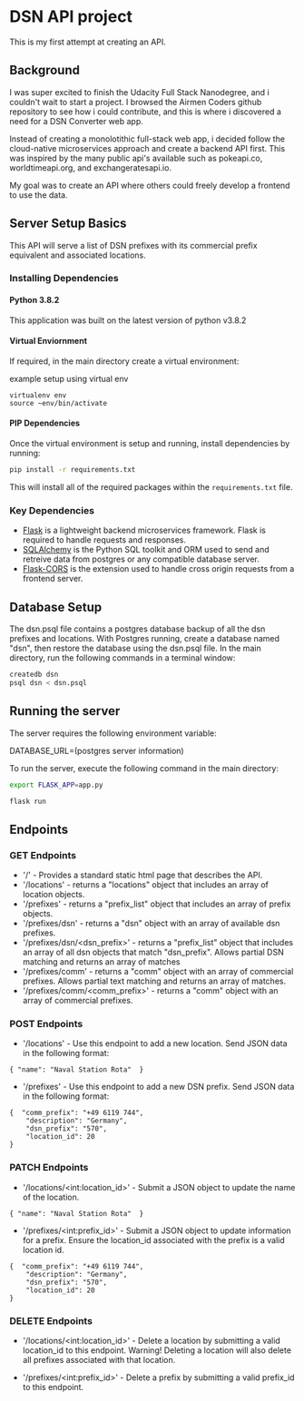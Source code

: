 # DSN API project

This is my first attempt at creating an API.  


## Background
I was super excited to finish the Udacity Full Stack Nanodegree, and i couldn't wait to start a project.  I browsed the Airmen Coders github repository to see how i could contribute, and this is where i discovered a need for a DSN Converter web app.  

Instead of creating a monolotithic full-stack web app, i decided follow the cloud-native microservices approach and create a backend API first.  This was inspired by the many public api's available such as pokeapi.co, worldtimeapi.org, and exchangeratesapi.io.

My goal was to create an API where others could freely develop a frontend to use the data.

## Server Setup Basics

This API will serve a list of DSN prefixes with its commercial prefix equivalent and associated locations.

### Installing Dependencies

#### Python 3.8.2

This application was built on the latest version of python v3.8.2

#### Virtual Enviornment

If required, in the main directory create a virtual environment: 

example setup using virtual env
``` 
virtualenv env
source ~env/bin/activate
```

#### PIP Dependencies

Once the virtual environment is setup and running, install dependencies by running:

```bash
pip install -r requirements.txt
```

This will install all of the required packages within the `requirements.txt` file.

### Key Dependencies

- [Flask](http://flask.pocoo.org/)  is a lightweight backend microservices framework. Flask is required to handle requests and responses.
- [SQLAlchemy](https://www.sqlalchemy.org/) is the Python SQL toolkit and ORM used to send and retreive data from postgres or any compatible database server. 
- [Flask-CORS](https://flask-cors.readthedocs.io/en/latest/#) is the extension used to handle cross origin requests from a frontend server. 

## Database Setup
The dsn.psql file contains a postgres database backup of all the dsn prefixes and locations.  With Postgres running, create a database named "dsn", then restore the database using the dsn.psql file. In the main directory, run the following commands in a terminal window:

```bash
createdb dsn
psql dsn < dsn.psql
```

## Running the server

The server requires the following environment variable:

DATABASE_URL=(postgres server information)

To run the server, execute the following command in the main directory:

```bash
export FLASK_APP=app.py

flask run
```

## Endpoints

### GET Endpoints
- '/' - Provides a standard static html page that describes the API.
- '/locations' - returns a "locations" object that includes an array of location objects.
- '/prefixes' - returns a "prefix_list" object that includes an array of prefix objects.
- '/prefixes/dsn' - returns a "dsn" object with an array of available dsn prefixes.
- '/prefixes/dsn/<dsn_prefix>' - returns a "prefix_list" object that includes an array of all dsn objects that match "dsn_prefix".  Allows partial DSN matching and returns an array of matches
- '/prefixes/comm' - returns a "comm" object with an array of commercial prefixes.  Allows partial text matching and returns an array of matches. 
- '/prefixes/comm/<comm_prefix>' - returns a "comm" object with an array of commercial prefixes.

### POST Endpoints
- '/locations' - Use this endpoint to add a new location. Send JSON data in the following format:
```
{ "name": "Naval Station Rota"  }
```

- '/prefixes' - Use this endpoint to add a new DSN prefix.  Send JSON data in the following format:
```
{  "comm_prefix": "+49 6119 744", 
    "description": "Germany", 
    "dsn_prefix": "570", 
    "location_id": 20
}
```

### PATCH Endpoints
- '/locations/&lt;int:location_id&gt;' - Submit a JSON object to update the name of the location.  
```
{ "name": "Naval Station Rota"  }
```

- '/prefixes/&lt;int:prefix_id&gt;' - Submit a JSON object to update information for a prefix.  Ensure the location_id associated with the prefix is a valid location id. 
```
{  "comm_prefix": "+49 6119 744", 
    "description": "Germany", 
    "dsn_prefix": "570", 
    "location_id": 20
}        
```

### DELETE Endpoints
- '/locations/&lt;int:location_id&gt;' - Delete a location by submitting a valid location_id to this endpoint. Warning! Deleting a location will also delete all prefixes associated with that location.  

- '/prefixes/&lt;int:prefix_id&gt;' - Delete a prefix by submitting a valid prefix_id to this endpoint.
